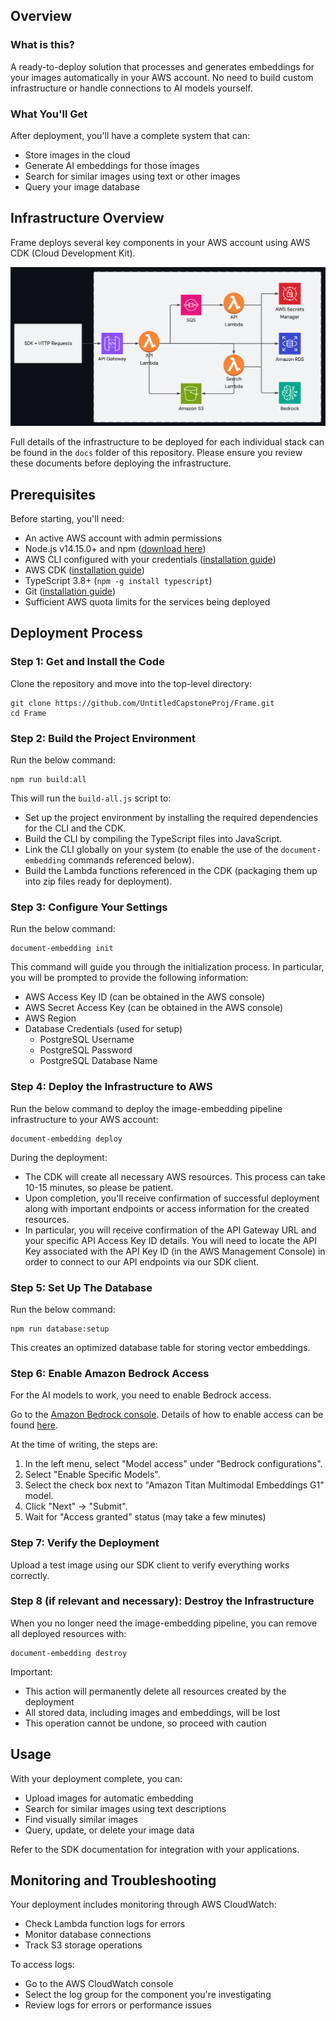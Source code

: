 ## Overview

### What is this?

A ready-to-deploy solution that processes and generates embeddings for your images automatically in your AWS account. No need to build custom infrastructure or handle connections to AI models yourself.

### What You'll Get

After deployment, you'll have a complete system that can:

- Store images in the cloud
- Generate AI embeddings for those images
- Search for similar images using text or other images
- Query your image database

## Infrastructure Overview

Frame deploys several key components in your AWS account using AWS CDK (Cloud Development Kit).

![cloud architecture diagram](./arch-diagram.png) 

Full details of the infrastructure to be deployed for each individual stack can be found in the `docs` folder of this repository. Please ensure you review these documents before deploying the infrastructure.

## Prerequisites

Before starting, you'll need:

- An active AWS account with admin permissions
- Node.js v14.15.0+ and npm ([download here](https://nodejs.org/en/download/))
- AWS CLI configured with your credentials ([installation guide](https://docs.aws.amazon.com/cli/latest/userguide/))
- AWS CDK ([installation guide](https://docs.aws.amazon.com/cdk/v2/guide/getting_started.html))
- TypeScript 3.8+ (`npm -g install typescript`)
- Git ([installation guide](https://git-scm.com/book/en/v2/Getting-Started-Installing-Git))
- Sufficient AWS quota limits for the services being deployed

## Deployment Process

### Step 1: Get and Install the Code

Clone the repository and move into the top-level directory:

```console
git clone https://github.com/UntitledCapstoneProj/Frame.git
cd Frame
```

### Step 2: Build the Project Environment

Run the below command:

```console
npm run build:all
```

This will run the `build-all.js` script to:

- Set up the project environment by installing the required dependencies for the CLI and the CDK.
- Build the CLI by compiling the TypeScript files into JavaScript.
- Link the CLI globally on your system (to enable the use of the `document-embedding` commands referenced below).
- Build the Lambda functions referenced in the CDK (packaging them up into zip files ready for deployment).

### Step 3: Configure Your Settings

Run the below command:

```console
document-embedding init
```

This command will guide you through the initialization process. In particular, you will be prompted to provide the following information:

- AWS Access Key ID (can be obtained in the AWS console)
- AWS Secret Access Key (can be obtained in the AWS console)
- AWS Region
- Database Credentials (used for setup)
  - PostgreSQL Username
  - PostgreSQL Password
  - PostgreSQL Database Name

### Step 4: Deploy the Infrastructure to AWS

Run the below command to deploy the image-embedding pipeline infrastructure to your AWS account:

```console
document-embedding deploy
```

During the deployment:

- The CDK will create all necessary AWS resources. This process can take 10-15 minutes, so please be patient.
- Upon completion, you'll receive confirmation of successful deployment along with important endpoints or access information for the created resources.
- In particular, you will receive confirmation of the API Gateway URL and your specific API Access Key ID details. You will need to locate the API Key associated with the API Key ID (in the AWS Management Console) in order to connect to our API endpoints via our SDK client.

### Step 5: Set Up The Database

Run the below command:

```console
npm run database:setup
```

This creates an optimized database table for storing vector embeddings.

### Step 6: Enable Amazon Bedrock Access

For the AI models to work, you need to enable Bedrock access.

Go to the [Amazon Bedrock console](https://console.aws.amazon.com/bedrock). Details of how to enable access can be found [here](https://docs.aws.amazon.com/bedrock/latest/userguide/model-access-modify.html).

At the time of writing, the steps are:

1. In the left menu, select "Model access" under "Bedrock configurations".
2. Select "Enable Specific Models".
3. Select the check box next to "Amazon Titan Multimodal Embeddings G1" model.
4. Click "Next" → "Submit".
5. Wait for "Access granted" status (may take a few minutes)

### Step 7: Verify the Deployment

Upload a test image using our SDK client to verify everything works correctly.

### Step 8 (if relevant and necessary): Destroy the Infrastructure

When you no longer need the image-embedding pipeline, you can remove all deployed resources with:

```console
document-embedding destroy
```

Important:

- This action will permanently delete all resources created by the deployment
- All stored data, including images and embeddings, will be lost
- This operation cannot be undone, so proceed with caution

## Usage

With your deployment complete, you can:

- Upload images for automatic embedding
- Search for similar images using text descriptions
- Find visually similar images
- Query, update, or delete your image data

Refer to the SDK documentation for integration with your applications.

## Monitoring and Troubleshooting

Your deployment includes monitoring through AWS CloudWatch:

- Check Lambda function logs for errors
- Monitor database connections
- Track S3 storage operations

To access logs:

- Go to the AWS CloudWatch console
- Select the log group for the component you're investigating
- Review logs for errors or performance issues
